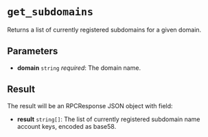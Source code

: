 # `get_subdomains`

Returns a list of currently registered subdomains for a given domain.

## Parameters

- **domain** `string` *required*: The domain name.

## Result

The result will be an RPCResponse JSON object with field:

- **result** `string[]`: The list of currently registered subdomain name account keys, encoded as base58.

